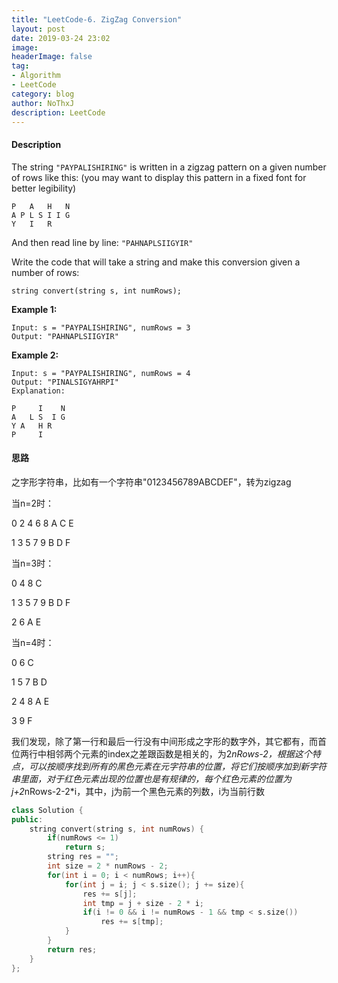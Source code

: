 ```yaml
---
title: "LeetCode-6. ZigZag Conversion"
layout: post
date: 2019-03-24 23:02
image: 
headerImage: false
tag:
- Algorithm
- LeetCode
category: blog
author: NoThxJ
description: LeetCode
---
```


#### Description

The string `"PAYPALISHIRING"` is written in a zigzag pattern on a given number of rows like this: (you may want to display this pattern in a fixed font for better legibility)

```
P   A   H   N
A P L S I I G
Y   I   R
```

And then read line by line: `"PAHNAPLSIIGYIR"`

Write the code that will take a string and make this conversion given a number of rows:

```
string convert(string s, int numRows);
```

**Example 1:**

```
Input: s = "PAYPALISHIRING", numRows = 3
Output: "PAHNAPLSIIGYIR"
```

**Example 2:**

```
Input: s = "PAYPALISHIRING", numRows = 4
Output: "PINALSIGYAHRPI"
Explanation:

P     I    N
A   L S  I G
Y A   H R
P     I
```

#### 思路

之字形字符串，比如有一个字符串"0123456789ABCDEF"，转为zigzag

当n=2时：

0  2  4  6  8  A  C  E

1  3  5  7  9  B  D  F

当n=3时：

0    4      8      C

1  3   5  7  9  B  D   F

2          6     A        E

当n=4时：

0       6             C

1     5   7        B    D  

2   4        8    A       E

3                9	          F

我们发现，除了第一行和最后一行没有中间形成之字形的数字外，其它都有，而首位两行中相邻两个元素的index之差跟函数是相关的，为2*nRows-2，根据这个特点，可以按顺序找到所有的黑色元素在元字符串的位置，将它们按顺序加到新字符串里面，对于红色元素出现的位置也是有规律的，每个红色元素的位置为j+2*nRows-2-2*i，其中，j为前一个黑色元素的列数，i为当前行数

```c++
class Solution {
public:
    string convert(string s, int numRows) {
        if(numRows <= 1)
            return s;
        string res = "";
        int size = 2 * numRows - 2;
        for(int i = 0; i < numRows; i++){
            for(int j = i; j < s.size(); j += size){
                res += s[j];
                int tmp = j + size - 2 * i;
                if(i != 0 && i != numRows - 1 && tmp < s.size())
                    res += s[tmp];
            }
        }
        return res;
    }
};
```

